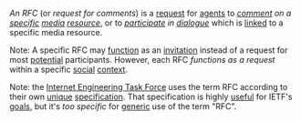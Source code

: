 *An RFC* (or *request for comments*) is a [request](https://github.com/gcassel/Modular-Organization-Terminology/blob/master/terms/request.md) for [agents](https://github.com/gcassel/Modular-Organization-Terminology/blob/master/terms/agent.md) to *[comment](https://github.com/gcassel/Modular-Organization-Terminology/blob/master/terms/comment.md) on a [specific](https://github.com/gcassel/Modular-Organization-Terminology/blob/master/terms/specific.md) [media](https://github.com/gcassel/Modular-Organization-Terminology/blob/master/terms/media.md) [resource](https://github.com/gcassel/Modular-Organization-Terminology/blob/master/terms/resource.md)*, or to *[participate](https://github.com/gcassel/Modular-Organization-Terminology/blob/master/terms/participate.md) in [dialogue](https://github.com/gcassel/Modular-Organization-Terminology/blob/master/terms/dialogue.md)* which is [linked](https://github.com/gcassel/Modular-Organization-Terminology/blob/master/terms/link.md) to a specific media resource.

Note:  A specific RFC may [function](https://github.com/gcassel/Modular-Organization-Terminology/blob/master/terms/function.md) as an   [invitation](https://github.com/gcassel/Modular-Organization-Terminology/blob/master/terms/invite.md) instead of a request for most [potential](https://github.com/gcassel/Modular-Organization-Terminology/blob/master/terms/potential.md) participants.  However, each RFC *functions as a request* within a specific [social](https://github.com/gcassel/Modular-Organization-Terminology/blob/master/terms/social.md) [context](https://github.com/gcassel/Modular-Organization-Terminology/blob/master/terms/context.md).

Note: the [Internet Engineering Task Force](http://ietf.org/) uses the term RFC according to their own [unique](https://github.com/gcassel/Modular-Organization-Terminology/blob/master/terms/unique.md) [specification](https://github.com/gcassel/Modular-Organization-Terminology/blob/master/terms/specification.md).  That specification is highly [useful](https://github.com/gcassel/Modular-Organization-Terminology/blob/master/terms/use.md) for IETF's [goals](https://github.com/gcassel/Modular-Organization-Terminology/blob/master/terms/goal.md), but it's *too specific* for [generic](https://github.com/gcassel/Modular-Organization-Terminology/blob/master/terms/generic.md) use of the term "RFC".
